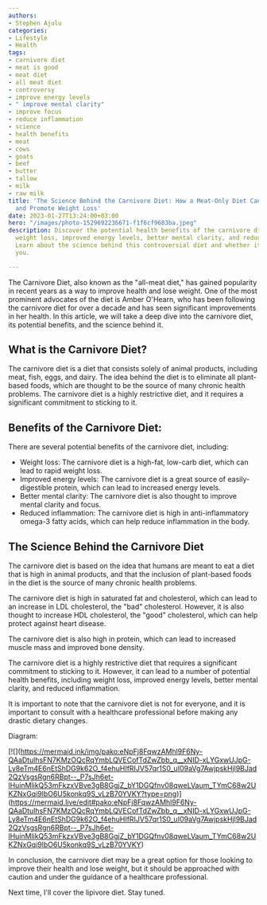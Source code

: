 ```yaml
---
authors:
- Stephen Ajulu
categories:
- Lifestyle
- Health
tags:
- carnivore diet
- meat is good
- meat diet
- all meat diet
- controversy
- improve energy levels
- " improve mental clarity"
- improve focus
- reduce inflammation
- science
- health benefits
- meat
- cows
- goats
- beef
- butter
- tallow
- milk
- raw milk
title: 'The Science Behind the Carnivore Diet: How a Meat-Only Diet Can Improve Health
  and Promote Weight Loss'
date: 2023-01-27T13:24:00+03:00
hero: "/images/photo-1529692236671-f1f6cf9683ba.jpeg"
description: Discover the potential health benefits of the carnivore diet, including
  weight loss, improved energy levels, better mental clarity, and reduced inflammation.
  Learn about the science behind this controversial diet and whether it's right for
  you.

---
```

The Carnivore Diet, also known as the "all-meat diet," has gained popularity in recent years as a way to improve health and lose weight. One of the most prominent advocates of the diet is Amber O'Hearn, who has been following the carnivore diet for over a decade and has seen significant improvements in her health. In this article, we will take a deep dive into the carnivore diet, its potential benefits, and the science behind it.

## What is the Carnivore Diet?

The carnivore diet is a diet that consists solely of animal products, including meat, fish, eggs, and dairy. The idea behind the diet is to eliminate all plant-based foods, which are thought to be the source of many chronic health problems. The carnivore diet is a highly restrictive diet, and it requires a significant commitment to sticking to it.

## Benefits of the Carnivore Diet:

There are several potential benefits of the carnivore diet, including:

* Weight loss: The carnivore diet is a high-fat, low-carb diet, which can lead to rapid weight loss.
* Improved energy levels: The carnivore diet is a great source of easily-digestible protein, which can lead to increased energy levels.
* Better mental clarity: The carnivore diet is also thought to improve mental clarity and focus.
* Reduced inflammation: The carnivore diet is high in anti-inflammatory omega-3 fatty acids, which can help reduce inflammation in the body.

## The Science Behind the Carnivore Diet

The carnivore diet is based on the idea that humans are meant to eat a diet that is high in animal products, and that the inclusion of plant-based foods in the diet is the source of many chronic health problems.

The carnivore diet is high in saturated fat and cholesterol, which can lead to an increase in LDL cholesterol, the "bad" cholesterol. However, it is also thought to increase HDL cholesterol, the "good" cholesterol, which can help protect against heart disease.

The carnivore diet is also high in protein, which can lead to increased muscle mass and improved bone density.

The carnivore diet is a highly restrictive diet that requires a significant commitment to sticking to it. However, it can lead to a number of potential health benefits, including weight loss, improved energy levels, better mental clarity, and reduced inflammation.

It is important to note that the carnivore diet is not for everyone, and it is important to consult with a healthcare professional before making any drastic dietary changes.

Diagram:

\[!\[\](https://mermaid.ink/img/pako:eNpFj8FqwzAMhl9F6Ny-QAaDtulhsFN7KMzOQcRqYmbLQVECofTdZwZbb_q__xNID-xLYGxwUJpG-Ly8eTm4E6nEtShDG9k62O_f4ehuHIfRIJV57qr1S0_uI09aVg7AwjpskHjl9BJad2QzVsgsRgn6RBpt--_P7sJh6et-lHuinMlikQ53mFkzxVBve3gB8GgjZ_bY1DGQfnv08qweLVaum_TYmC68w2UKZNxGqi9lbO6U5konkq9S_vLzB70YVKY?type=png)\](https://mermaid.live/edit#pako:eNpFj8FqwzAMhl9F6Ny-QAaDtulhsFN7KMzOQcRqYmbLQVECofTdZwZbb_q__xNID-xLYGxwUJpG-Ly8eTm4E6nEtShDG9k62O_f4ehuHIfRIJV57qr1S0_uI09aVg7AwjpskHjl9BJad2QzVsgsRgn6RBpt--_P7sJh6et-lHuinMlikQ53mFkzxVBve3gB8GgjZ_bY1DGQfnv08qweLVaum_TYmC68w2UKZNxGqi9lbO6U5konkq9S_vLzB70YVKY)

In conclusion, the carnivore diet may be a great option for those looking to improve their health and lose weight, but it should be approached with caution and under the guidance of a healthcare professional.

Next time, I'll cover the lipivore diet. Stay tuned.